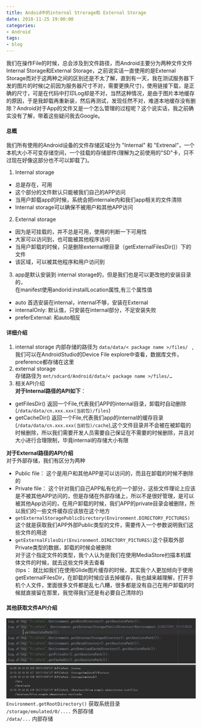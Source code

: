 ```yaml
---
title: Andoid中的internal Strorage和 External Storage
date: 2018-11-25 19:00:00
categories: 
- Android
tags:
- blog
--- 
```


我们在操作File的时候，总会涉及到文件路径，而Android主要分为两种文件文件Internal Storage和External Storage，之前说实话一直使用的是External Storage而对于这两种之间的区别还是不太了解，直到有一天，我在测试服务器下发的图片的时候(之前因为服务器尺寸不对，需要更换尺寸)，使用链接下载，是正确的尺寸，可是在代码中打印Log却是不对，当然这种情况，是由于图片本地缓存的原因，于是我卸载再重新装，然后再测试，发现任然不对，难道本地缓存没有删除？Android对于App的文件又是一个怎么管理的过程呢？这个说实话，我之前确实没有了解，带着这些疑问我去Google。  

<!--more-->
#### 总概
我们所有使用的Android设备的文件存储区域分为 "Internal" 和 "Extrenal"，一个本机大小不可变存储空间，一个挂载的存储部件(理解为之前使用的"SD"卡，只不过现在好像这部分也不可以卸载了)。  
1. Internal storage  
* 总是存在，可用  
* 这个部分的文件默认只能被我们自己的APP访问  
* 当用户卸载app的时候，系统会把internale内和我们app相关的文件清除  
* Internal storage可以确保不被用户和其他APP访问  
2. External storage    
* 因为是可挂载的，并不总是可用，使用的判断一下可用性  
* 大家可以访问到，也可能被其他程序访问  
* 当用户卸载的时候，只是删除external根目录（getExternalFilesDir()）下的文件  
* 该区域，可以被其他程序和用户访问到  
3. app是默认安装到 internal storage的，但是我们也是可以更改他的安装目录的，  
在manifest使用andorid:installLocation属性,有三个属性值  
* auto 首选安装在internal，internal不够，安装在External  
* internalOnly: 默认值，只安装在internal部分，不足安装失败  
* preferExternal: 和auto相反  
#### 详细介绍  
1. internal storage
内部存储的路径为 `data/data/< package name >/files/ ` ,我们可以在AndroidStudio的Device File explore中查看，数据库文件，preference都存储在这里  
2. external storage  
存储路径为 `mnt/sdcard/Android/data/< package name >/files/…`  
3. 相关API介绍  
**对于Internal路径的API如下**：  
* getFilesDir() 返回一个File,代表我们APP的internal目录，卸载时自动删除  
(` /data/data/cn.xxx.xxx(当前包)/files `) 
* getCacheDir() 返回一个File,代表我们app的internal的缓存目录  
(` /data/data/cn.xxx.xxx(当前包)/cache `),这个文件目录并不会被在被卸载的时候删除，所以我们需要开发人员需要自己保证在不需要的时候删除，并且对大小进行合理限制，毕竟internal的存储大小有限  
  
**对于External路径的API介绍**  
对于外部存储，我们有区分为两种
* Public file： 这个是用户和其他APP是可以访问的，而且在卸载的时候不删除的  
* Private file： 这个针对我们自己APP私有化的一个部分，这些文件理论上应该是不被其他APP访问的，但是存储在外部存储上，所以不是很好管理，是可以被其他App访问的，在用户卸载的时候，我们APP的private目录会被删除，所以我们的一些文件缓存应该放在这个地方  
* `getExternalStoragePublicDirectory(Environment.DIRECTORY_PICTURES)` 这个就是获取我们APP外部Public类型的文件，需要传入一个参数说明我们这些文件的用途  
* `getExternalFilesDir(Environment.DIRECTORY_PICTURES)`这个获取外部Private类型的数据，卸载的时候会被删除  
对于这个指定文件的类型，我个人认为是我们在使用MediaStore扫描本机媒体文件的时候，就去这些文件夹去查看  
(tips： 就比如我们在使用Glide图片缓存的时候，其实我个人更加倾向于使用getExternalFilesDir，在卸载的时候应该去掉缓存，我也越来越理解，打开手机个人文件，里面很多文件都是乱七八糟，很多都是没有自己在用户卸载的时候就直接留在那里，我觉得我们还是有必要自己清除的)  
#### 其他获取文件API介绍  
![code](/assets/blog_image/internal_and_external_storage/1.png)  
![log](/assets/blog_image/internal_and_external_storage/2.png)  
`Environment.getRootDirectory()` 获取系统目录  
`/storage/emulated/0/....`  外部存储  
`/data/...`  内部存储

 
